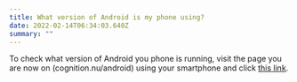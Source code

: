 ```yaml
---
title: What version of Android is my phone using?
date: 2022-02-14T06:34:03.640Z
summary: ""
---
```

To check what version of Android you phone is running, visit the page you are now on (cognition.nu/android) using your smartphone and click [this link](https://www.whatismybrowser.com/detect/what-version-of-android-do-i-have).
<br>
